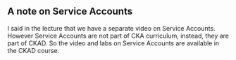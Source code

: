 


## A note on Service Accounts

I said in the lecture that we have a separate video on Service Accounts. However Service Accounts are not part of CKA curriculum, instead, they are part of CKAD. So the video and labs on Service Accounts are available in the CKAD course.